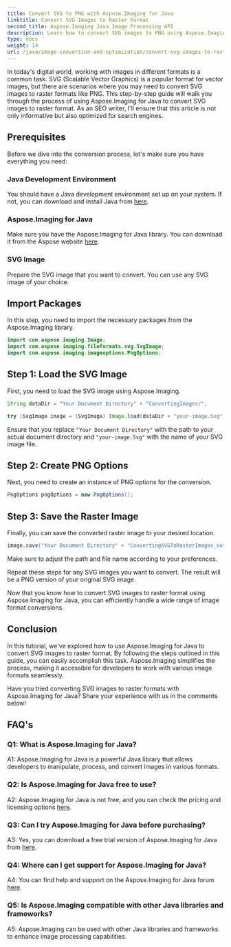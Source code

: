 ```yaml
---
title: Convert SVG to PNG with Aspose.Imaging for Java
linktitle: Convert SVG Images to Raster Format
second_title: Aspose.Imaging Java Image Processing API
description: Learn how to convert SVG images to PNG using Aspose.Imaging for Java. Streamline your image format conversions with this step-by-step guide.
type: docs
weight: 14
url: /java/image-conversion-and-optimization/convert-svg-images-to-raster-format.html/
---
```

In today's digital world, working with images in different formats is a common task. SVG (Scalable Vector Graphics) is a popular format for vector images, but there are scenarios where you may need to convert SVG images to raster formats like PNG. This step-by-step guide will walk you through the process of using Aspose.Imaging for Java to convert SVG images to raster format. As an SEO writer, I'll ensure that this article is not only informative but also optimized for search engines.

## Prerequisites

Before we dive into the conversion process, let's make sure you have everything you need:

### Java Development Environment
You should have a Java development environment set up on your system. If not, you can download and install Java from [here](https://www.oracle.com/java/technologies/javase-downloads.html).

### Aspose.Imaging for Java
Make sure you have the Aspose.Imaging for Java library. You can download it from the Aspose website [here](https://releases.aspose.com/imaging/java/).

### SVG Image
Prepare the SVG image that you want to convert. You can use any SVG image of your choice.

## Import Packages

In this step, you need to import the necessary packages from the Aspose.Imaging library.

```java
import com.aspose.imaging.Image;
import com.aspose.imaging.fileformats.svg.SvgImage;
import com.aspose.imaging.imageoptions.PngOptions;
```

## Step 1: Load the SVG Image
First, you need to load the SVG image using Aspose.Imaging.

```java
String dataDir = "Your Document Directory" + "ConvertingImages/";

try (SvgImage image = (SvgImage) Image.load(dataDir + "your-image.Svg")) {
```

Ensure that you replace `"Your Document Directory"` with the path to your actual document directory and `"your-image.Svg"` with the name of your SVG image file.

## Step 2: Create PNG Options
Next, you need to create an instance of PNG options for the conversion.

```java
PngOptions pngOptions = new PngOptions();
```

## Step 3: Save the Raster Image
Finally, you can save the converted raster image to your desired location.

```java
image.save("Your Document Directory" + "ConvertingSVGToRasterImages_out.png", pngOptions);
```

Make sure to adjust the path and file name according to your preferences.

Repeat these steps for any SVG images you want to convert. The result will be a PNG version of your original SVG image.

Now that you know how to convert SVG images to raster format using Aspose.Imaging for Java, you can efficiently handle a wide range of image format conversions.

## Conclusion

In this tutorial, we've explored how to use Aspose.Imaging for Java to convert SVG images to raster format. By following the steps outlined in this guide, you can easily accomplish this task. Aspose.Imaging simplifies the process, making it accessible for developers to work with various image formats seamlessly.

Have you tried converting SVG images to raster formats with Aspose.Imaging for Java? Share your experience with us in the comments below!

## FAQ's

### Q1: What is Aspose.Imaging for Java?

A1: Aspose.Imaging for Java is a powerful Java library that allows developers to manipulate, process, and convert images in various formats.

### Q2: Is Aspose.Imaging for Java free to use?

A2: Aspose.Imaging for Java is not free, and you can check the pricing and licensing options [here](https://purchase.aspose.com/buy).

### Q3: Can I try Aspose.Imaging for Java before purchasing?

A3: Yes, you can download a free trial version of Aspose.Imaging for Java from [here](https://releases.aspose.com/).

### Q4: Where can I get support for Aspose.Imaging for Java?

A4: You can find help and support on the Aspose.Imaging for Java forum [here](https://forum.aspose.com/).

### Q5: Is Aspose.Imaging compatible with other Java libraries and frameworks?

A5: Aspose.Imaging can be used with other Java libraries and frameworks to enhance image processing capabilities.
